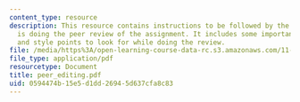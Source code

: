 ```yaml
---
content_type: resource
description: This resource contains instructions to be followed by the person who
  is doing the peer review of the assignment. It includes some important major points
  and style points to look for while doing the review.
file: /media/https%3A/open-learning-course-data-rc.s3.amazonaws.com/11-007-resolving-public-disputes-spring-2005/0594474b15e5d1dd26945d637cfa8c83_peer_editing.pdf
file_type: application/pdf
resourcetype: Document
title: peer_editing.pdf
uid: 0594474b-15e5-d1dd-2694-5d637cfa8c83
---
```

